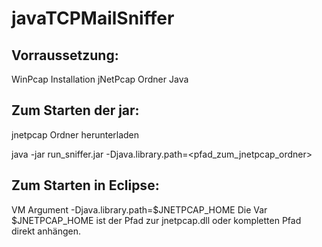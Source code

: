 # javaTCPMailSniffer

Vorraussetzung:
---------------------------
WinPcap Installation
jNetPcap Ordner
Java


Zum Starten der jar:
---------------------------------

jnetpcap Ordner herunterladen

java -jar run_sniffer.jar -Djava.library.path=<pfad_zum_jnetpcap_ordner>


Zum Starten in Eclipse:
--------------------------------

VM Argument
-Djava.library.path=$JNETPCAP_HOME
Die Var $JNETPCAP_HOME ist der Pfad zur jnetpcap.dll oder kompletten Pfad direkt anhängen.
